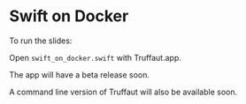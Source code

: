 # Swift on Docker

To run the slides:

Open `swift_on_docker.swift` with Truffaut.app.

The app will have a beta release soon.

A command line version of Truffaut will also be available soon.

